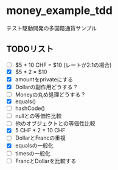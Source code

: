 # money_example_tdd
テスト駆動開発の多国籍通貨サンプル

## TODOリスト
- [ ] $5 + 10 CHF = $10 (レートが2:1の場合)
- [x] $5 * 2 = $10
- [x] amountをprivateにする
- [x] Dollarの副作用どうする？
- [ ] Moneyの丸め処理どうする？
- [x] equals()
- [ ] hashCode()
- [ ] nullとの等価性比較
- [ ] 他のオブジェクトとの等価性比較
- [x] 5 CHF * 2 = 10 CHF
- [ ] DollarとFrancの重複
- [x] equalsの一般化
- [ ] timesの一般化
- [ ] FrancとDollarを比較する